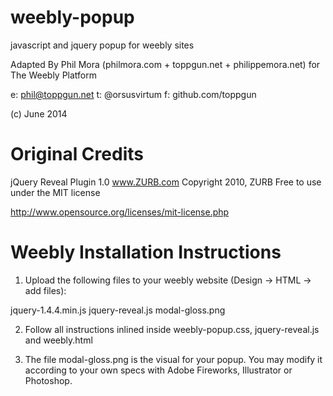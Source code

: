 weebly-popup
============

javascript and jquery popup for weebly sites


Adapted By Phil Mora (philmora.com + toppgun.net + philippemora.net) for The Weebly Platform

e: phil@toppgun.net
t: @orsusvirtum
f: github.com/toppgun

(c) June 2014

Original Credits
==================

jQuery Reveal Plugin 1.0
www.ZURB.com
Copyright 2010, ZURB
Free to use under the MIT license

http://www.opensource.org/licenses/mit-license.php
 

Weebly Installation Instructions
=================================

1. Upload the following files to your weebly website (Design -> HTML -> add files):

jquery-1.4.4.min.js
jquery-reveal.js
modal-gloss.png

2. Follow all instructions inlined inside weebly-popup.css, jquery-reveal.js and weebly.html

3. The file modal-gloss.png is the visual for your popup. You may modify it according to your own specs with Adobe Fireworks, Illustrator or Photoshop. 



